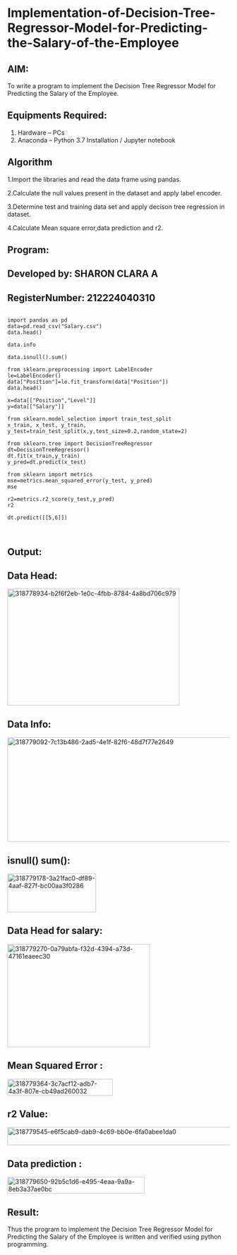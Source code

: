 # Implementation-of-Decision-Tree-Regressor-Model-for-Predicting-the-Salary-of-the-Employee

## AIM:
To write a program to implement the Decision Tree Regressor Model for Predicting the Salary of the Employee.

## Equipments Required:
1. Hardware – PCs
2. Anaconda – Python 3.7 Installation / Jupyter notebook

## Algorithm


1.Import the libraries and read the data frame using pandas.

2.Calculate the null values present in the dataset and apply label encoder.

3.Determine test and training data set and apply decison tree regression in dataset.

4.Calculate Mean square error,data prediction and r2.
## Program:

## Developed by: SHARON CLARA A
## RegisterNumber:  212224040310
```

import pandas as pd
data=pd.read_csv("Salary.csv")
data.head()

data.info

data.isnull().sum()

from sklearn.preprocessing import LabelEncoder
le=LabelEncoder()
data["Position"]=le.fit_transform(data["Position"])
data.head()

x=data[["Position","Level"]]
y=data[["Salary"]]

from sklearn.model_selection import train_test_split
x_train, x_test, y_train, y_test=train_test_split(x,y,test_size=0.2,random_state=2)

from sklearn.tree import DecisionTreeRegressor
dt=DecisionTreeRegressor()
dt.fit(x_train,y_train)
y_pred=dt.predict(x_test)

from sklearn import metrics
mse=metrics.mean_squared_error(y_test, y_pred)
mse

r2=metrics.r2_score(y_test,y_pred)
r2

dt.predict([[5,6]])



```

## Output:

## Data Head:

<img width="390" height="265" alt="318778934-b2f6f2eb-1e0c-4fbb-8784-4a8bd706c979" src="https://github.com/user-attachments/assets/87c05eb7-5707-41f0-a39a-62c6f937fa09" />

## Data Info:

<img width="603" height="237" alt="318779092-7c13b486-2ad5-4e1f-82f6-48d7f77e2649" src="https://github.com/user-attachments/assets/642810f0-ddc7-4275-96cb-8a359168d06d" />

## isnull() sum():

<img width="201" height="88" alt="318779178-3a21fac0-df89-4aaf-827f-bc00aa3f0286" src="https://github.com/user-attachments/assets/53730c38-8ed8-47d8-bd8c-59b65449d273" />

## Data Head for salary:

<img width="323" height="234" alt="318779270-0a79abfa-f32d-4394-a73d-47161eaeec30" src="https://github.com/user-attachments/assets/9e9190f0-6773-428d-ad77-58b4b767e2ba" />

## Mean Squared Error :

<img width="239" height="38" alt="318779364-3c7acf12-adb7-4a3f-807e-cb49ad260032" src="https://github.com/user-attachments/assets/f9e3461c-f179-4a36-907b-71f4c0eb0d8b" />

## r2 Value:

<img width="1065" height="41" alt="318779545-e6f5cab9-dab9-4c69-bb0e-6fa0abee1da0" src="https://github.com/user-attachments/assets/3072b798-ed00-48b4-b199-de96d0ee7cbf" />

## Data prediction :

<img width="311" height="38" alt="318779650-92b5c1d6-e495-4eaa-9a9a-8eb3a37ae0bc" src="https://github.com/user-attachments/assets/58e48283-f02b-429a-9014-8759e7fcbd37" />



## Result:
Thus the program to implement the Decision Tree Regressor Model for Predicting the Salary of the Employee is written and verified using python programming.
